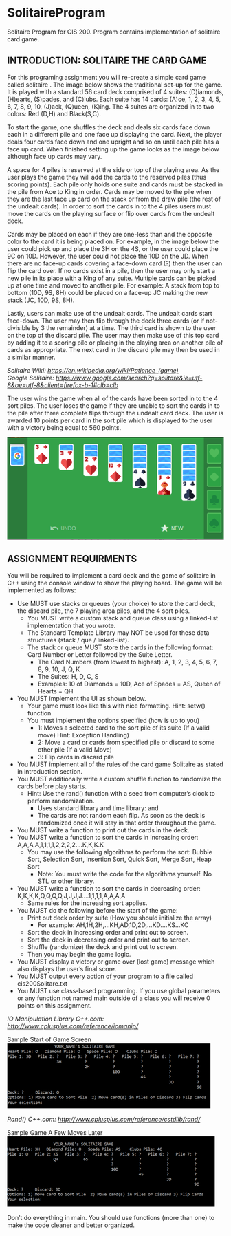 # SolitaireProgram
Solitaire Program for CIS 200. Program contains implementation of solitaire card game.

## INTRODUCTION: SOLITAIRE THE CARD GAME

For this programing assignment you will re-create a simple card game called solitaire . The image  below shows the traditional set-up for the game. It is played with a standard 56 card deck comprised of 4 suites: (D)iamonds, (H)earts, (S)pades, and (C)lubs. Each suite has 14 cards: (A)ce, 1, 2, 3, 4, 5, 6, 7, 8, 9, 10, (J)ack, (Q)ueen, (K)ing. The 4 suites are organized in to two colors: Red (D,H) and Black(S,C).  

To start the game, one shuffles the deck and deals six cards face down each in a different pile and one face up displaying the card. Next, the player deals four cards face down and one upright and so on until each pile has a face up card. When finished setting up the game looks as the image below although face up cards may vary.  
 
A space for 4 piles is reserved at the side or top of the playing area. As the user plays the game they will add the cards to the reserved piles (thus scoring points). Each pile only holds one suite and cards must be stacked in the pile from Ace to King in order. Cards may be moved to the pile when they are the last face up card on the stack or from the draw pile (the rest of the undealt cards). In order to sort the cards in to the 4 piles users must move the cards on the playing surface or flip over cards from the undealt deck.  

Cards may be placed on each if they are one-less than and the opposite color to the card it is being placed on. For example, in the image below the user could pick up and place the 3H on the 4S, or the user could place the 9C on 10D. However, the user could not place the 10D on the JD. When there are no face-up cards covering a face-down card (?) then the user can flip the card over. If no cards exist in a pile, then the user may only start a new pile in its place with a King of any suite. Multiple cards can be picked up at one time and moved to another pile. For example: A stack from top to bottom (10D, 9S, 8H) could be placed on a face-up JC making the new stack (JC, 10D, 9S, 8H).  

Lastly, users can make use of the undealt cards. The undealt cards start face-down. The user may then flip through the deck three cards (or if not-divisible by 3 the remainder) at a time. The third card is shown to the user on the top of the discard pile. The user may then make use of this top card by adding it to a scoring pile or placing in the playing area on another pile of cards as appropriate. The next card in the discard pile may then be used in a similar manner.

*Solitaire Wiki: https://en.wikipedia.org/wiki/Patience_(game)*  
*Google Solitaire: https://www.google.com/search?q=solitare&ie=utf-8&oe=utf-8&client=firefox-b-1#clb=clb*

The user wins the game when all of the cards have been sorted in to the 4 sort piles. The user loses the game if they are unable to sort the cards in to the pile after three complete flips through the undealt card deck. The user is awarded 10 points per card in the sort pile which is displayed to the user with a victory being equal to 560 points.

![alt text](https://github.com/HusamAlsheikh/SolitaireProgram/blob/main/Images/Picture1.png?raw=true)  


## ASSIGNMENT REQUIRMENTS  

You will be required to implement a card deck and the game of solitaire in C++ using the console window to show the playing board. The game will be implemented as follows:  
- Use MUST use stacks or queues (your choice) to store the card deck, the discard pile, the 7 playing area piles, and the 4 sort piles.  
  - You MUST write a custom stack and queue class using a linked-list implementation that you wrote.   
  - The Standard Template Library may NOT be used for these data structures (stack / que / linked-list).  
  - The stack or queue MUST store the cards in the following format: Card Number or Letter followed by the Suite Letter.  
    - The Card Numbers (from lowest to highest): A, 1, 2, 3, 4, 5, 6, 7, 8, 9, 10, J, Q, K  
    - The Suites: H, D, C, S  
    - Examples: 10 of Diamonds = 10D, Ace of Spades = AS, Queen of Hearts = QH  
- You MUST implement the UI as shown below.  
  - Your game must look like this with nice formatting. Hint:  <iomanip>  setw() function  
  - You must implement the options specified (how is up to you)  
    - 1: Moves a selected card to the sort pile of its suite (If a valid move) Hint: Exception Handling)  
    - 2: Move a card or cards from specified pile or discard to some other pile (If a valid Move)  
    - 3: Flip cards in discard pile  
- You MUST implement all of the rules of the card game Solitaire as stated in introduction section.  
- You MUST additionally write a custom shuffle function to randomize the cards before play starts.  
  - Hint: Use the rand()  function with a seed from computer’s clock to perform randomization.  
    - Uses standard library and time library: <stdlib> and <time>  
    - The cards are not random each flip. As soon as the deck is randomized once it will stay in that order throughout the game.   
- You MUST write a function to print out the cards in the deck.   
- You MUST write a function to sort the cards in increasing order: A,A,A,A,1,1,1,1,2,2,2,2….K,K,K.K  
  - You may use the following algorithms to perform the sort: Bubble Sort, Selection Sort, Insertion Sort, Quick Sort, Merge Sort, Heap Sort  
    - Note: You must write the code for the algorithms yourself. No STL or other library.  
- You MUST write a function to sort the cards in decreasing order: K,K,K,K,Q,Q,Q,Q,J,J,J,J….1,1,1,1,A,A,A,A  
  - Same rules for the increasing sort applies.
- You MUST do the following before the start of the game:
  - Print out deck order by suite (How you should initialize the array)
    - For example: AH,1H,2H,…KH,AD,1D,2D,…KD….KS…KC
  - Sort the deck in increasing order and print out to screen.
  - Sort the deck in decreasing order and print out to screen.
  - Shuffle (randomize) the deck and print out to screen.
  - Then you may begin the game logic. 
- You MUST display a victory or game over (lost game) message which also displays the user’s final score.
- You MUST output every action of your program to a file called cis200Solitare.txt
- You MUST use class-based programming. If you use global parameters or any function not named main outside of a class you will receive 0 points on this assignment. 

*IO Manipulation Library C++.com: http://www.cplusplus.com/reference/iomanip/*  

Sample Start of Game Screen  
![alt text](https://github.com/HusamAlsheikh/SolitaireProgram/blob/main/Images/Picture2.png?raw=true)  

*Rand() C++.com: http://www.cplusplus.com/reference/cstdlib/rand/*  

Sample Game A Few Moves Later  
![alt text](https://github.com/HusamAlsheikh/SolitaireProgram/blob/main/Images/Picture3.png?raw=true)  

Don’t do everything in main.  You should use functions (more than one) to make the code cleaner and better organized.  
